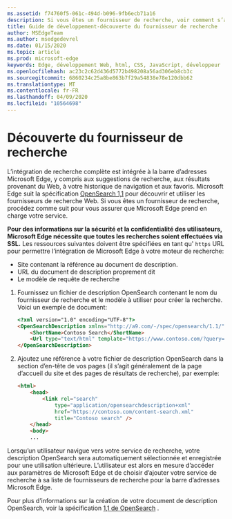 ```yaml
---
ms.assetid: f74760f5-061c-494d-b096-9fb6ecb71a16
description: Si vous êtes un fournisseur de recherche, voir comment s’assurer que Microsoft Edge prend en charge votre service.
title: Guide de développement-découverte du fournisseur de recherche
author: MSEdgeTeam
ms.author: msedgedevrel
ms.date: 01/15/2020
ms.topic: article
ms.prod: microsoft-edge
keywords: Edge, développement Web, html, CSS, JavaScript, développeur
ms.openlocfilehash: ac23c2c62d436d5772b498208a56ad306eb8cb3c
ms.sourcegitcommit: 6860234c25a8be863b7f29a54838e78e120dbb62
ms.translationtype: MT
ms.contentlocale: fr-FR
ms.lasthandoff: 04/09/2020
ms.locfileid: "10564698"
---
```

# Découverte du fournisseur de recherche


L’intégration de recherche complète est intégrée à la barre d’adresses Microsoft Edge, y compris aux suggestions de recherche, aux résultats provenant du Web, à votre historique de navigation et aux favoris. Microsoft Edge suit la spécification [OpenSearch 1,1](https://go.microsoft.com/fwlink/p/?LinkID=208582) pour découvrir et utiliser les fournisseurs de recherche Web. Si vous êtes un fournisseur de recherche, procédez comme suit pour vous assurer que Microsoft Edge prend en charge votre service.

**Pour des informations sur la sécurité et la confidentialité des utilisateurs, Microsoft Edge nécessite que toutes les recherches soient effectuées via SSL.** Les ressources suivantes doivent être spécifiées en tant qu' `https` URL pour permettre l’intégration de Microsoft Edge à votre moteur de recherche:
* Site contenant la référence au document de description.
* URL du document de description proprement dit
* Le modèle de requête de recherche 

1.  Fournissez un fichier de description OpenSearch contenant le nom du fournisseur de recherche et le modèle à utiliser pour créer la recherche. Voici un exemple de document:

    ```html
    <?xml version="1.0" encoding="UTF-8"?> 
    <OpenSearchDescription xmlns="http://a9.com/-/spec/opensearch/1.1/">
        <ShortName>Contoso Search</ShortName>
        <Url type="text/html" template="https://www.contoso.com/?query={searchTerms}"/> 
    </OpenSearchDescription>
    ```

2.  Ajoutez une référence à votre fichier de description OpenSearch dans la section d’en-tête de vos pages (il s’agit généralement de la page d’accueil du site et des pages de résultats de recherche), par exemple:

    ```html
    <html>
        <head>
            <link rel="search" 
                type="application/opensearchdescription+xml"  
                href="https://contoso.com/content-search.xml" 
                title="Contoso search" /> 
        </head> 
        <body> 
        ...
    ```

Lorsqu’un utilisateur navigue vers votre service de recherche, votre description OpenSearch sera automatiquement sélectionnée et enregistrée pour une utilisation ultérieure. L’utilisateur est alors en mesure d’accéder aux paramètres de Microsoft Edge et de choisir d’ajouter votre service de recherche à sa liste de fournisseurs de recherche pour la barre d’adresses Microsoft Edge.

Pour plus d’informations sur la création de votre document de description OpenSearch, voir la spécification [1,1 de OpenSearch](https://go.microsoft.com/fwlink/p/?LinkID=208582) .
